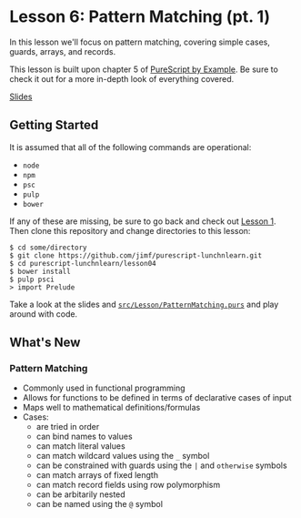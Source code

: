 # Lesson 6: Pattern Matching (pt. 1)

In this lesson we'll focus on pattern matching, covering simple cases, guards,
arrays, and records.

This lesson is built upon chapter 5 of [PureScript by Example](https://leanpub.com/purescript/read#leanpub-auto-pattern-matching).
Be sure to check it out for a more in-depth look of everything covered.

[Slides](https://speakerdeck.com/jimf/purescript-lunch-n-learn-lesson-6)

## Getting Started

It is assumed that all of the following commands are operational:

- `node`
- `npm`
- `psc`
- `pulp`
- `bower`

If any of these are missing, be sure to go back and check out
[Lesson 1](https://github.com/jimf/purescript-lunchnlearn/tree/master/lesson01).
Then clone this repository and change directories to this lesson:

    $ cd some/directory
    $ git clone https://github.com/jimf/purescript-lunchnlearn.git
    $ cd purescript-lunchnlearn/lesson04
    $ bower install
    $ pulp psci
    > import Prelude

Take a look at the slides and [`src/Lesson/PatternMatching.purs`](src/Lesson/PatternMatching.purs)
and play around with code.

## What's New

### Pattern Matching

- Commonly used in functional programming
- Allows for functions to be defined in terms of declarative cases of input
- Maps well to mathematical definitions/formulas
- Cases:
  - are tried in order
  - can bind names to values
  - can match literal values
  - can match wildcard values using the `_` symbol
  - can be constrained with guards using the `|` and `otherwise` symbols
  - can match arrays of fixed length
  - can match record fields using row polymorphism
  - can be arbitarily nested
  - can be named using the `@` symbol
